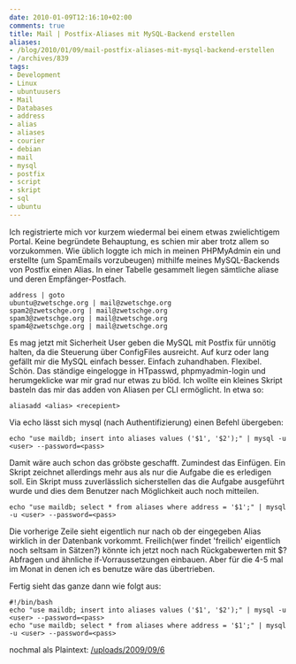 ```yaml
---
date: 2010-01-09T12:16:10+02:00
comments: true
title: Mail | Postfix-Aliases mit MySQL-Backend erstellen
aliases:
- /blog/2010/01/09/mail-postfix-aliases-mit-mysql-backend-erstellen
- /archives/839
tags:
- Development
- Linux
- ubuntuusers
- Mail
- Databases
- address
- alias
- aliases
- courier
- debian
- mail
- mysql
- postfix
- script
- skript
- sql
- ubuntu
---
```


Ich registrierte mich vor kurzem wiedermal bei einem etwas zwielichtigem
Portal. Keine begründete Behauptung, es schien mir aber trotz allem so
vorzukommen. Wie üblich loggte ich mich in meinen PHPMyAdmin ein und
erstellte (um SpamEmails vorzubeugen) mithilfe meines MySQL-Backends von
Postfix einen Alias. In einer Tabelle gesammelt liegen sämtliche aliase und
deren Empfänger-Postfach.

```
address | goto
ubuntu@zwetschge.org | mail@zwetschge.org
spam2@zwetschge.org | mail@zwetschge.org
spam3@zwetschge.org | mail@zwetschge.org
spam4@zwetschge.org | mail@zwetschge.org

```

Es mag jetzt mit Sicherheit User geben die MySQL mit Postfix für unnötig
halten, da die Steuerung über ConfigFiles ausreicht. Auf kurz oder lang
gefällt mir die MySQL einfach besser. Einfach zuhandhaben. Flexibel. Schön.
Das ständige eingelogge in HTpasswd, phpmyadmin-login und herumgeklicke war
mir grad nur etwas zu blöd. Ich wollte ein kleines Skript basteln das mir
das adden von Aliasen per CLI ermöglicht. In etwa so:

```
aliasadd <alias> <recepient>
```

Via echo lässt sich mysql (nach Authentifizierung) einen Befehl übergeben:

```
echo "use maildb; insert into aliases values ('$1', '$2');" | mysql -u <user> --password=<pass>
```

Damit wäre auch schon das gröbste geschafft. Zumindest das Einfügen. Ein
Skript zeichnet allerdings mehr aus als nur die Aufgabe die es erledigen
soll. Ein Skript muss zuverlässlich sicherstellen das die Aufgabe
ausgeführt wurde und dies dem Benutzer nach Möglichkeit auch noch
mitteilen.

```
echo "use maildb; select * from aliases where address = '$1';" | mysql -u <user> --password=<pass>
```

Die vorherige Zeile sieht eigentlich nur nach ob der eingegeben Alias
wirklich in der Datenbank vorkommt. Freilich(wer findet 'freilich'
eigentlich noch seltsam in Sätzen?) könnte ich jetzt noch nach
Rückgabewerten mit $? Abfragen und ähnliche if-Vorraussetzungen einbauen.
Aber für die 4-5 mal im Monat in denen ich es benutze wäre das übertrieben.

Fertig sieht das ganze dann wie folgt aus:

```
#!/bin/bash
echo "use maildb; insert into aliases values ('$1', '$2');" | mysql -u <user> --password=<pass>
echo "use maildb; select * from aliases where address = '$1';" | mysql -u <user> --password=<pass>
```

nochmal als Plaintext: [/uploads/2009/09/6](/uploads/2009/09/6)
